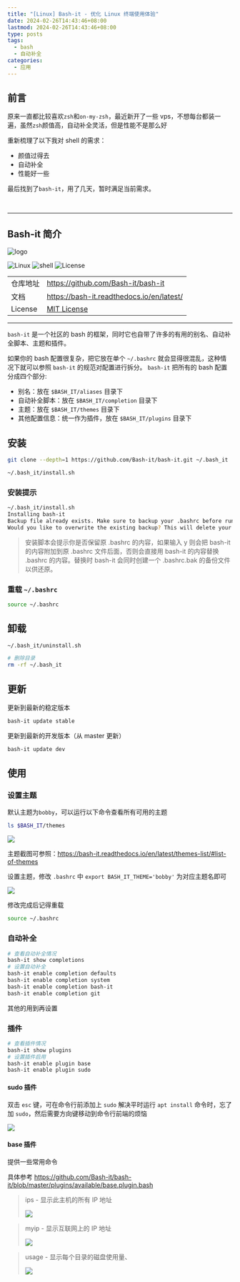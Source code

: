 ```yaml
---
title: "[Linux] Bash-it - 优化 Linux 终端使用体验"
date: 2024-02-26T14:43:46+08:00
lastmod: 2024-02-26T14:43:46+08:00
type: posts
tags:
  - bash
  - 自动补全
categories:
  - 应用
---
```


## 前言

原来一直都比较喜欢`zsh`和`on-my-zsh`，最近新开了一些 vps，不想每台都装一遍，虽然`zsh`颜值高，自动补全灵活，但是性能不是那么好

重新梳理了以下我对 shell 的需求：

- 颜值过得去
- 自动补全
- 性能好一些

最后找到了`bash-it`，用了几天，暂时满足当前需求。

</br>

---

## Bash-it 简介

![logo][logo-img]

![Linux][linux-img]
![shell][shell-img]
![License][license-img]

|          |                                             |
| -------- | ------------------------------------------- |
| 仓库地址 | <https://github.com/Bash-it/bash-it>        |
| 文档     | <https://bash-it.readthedocs.io/en/latest/> |
| License  | [MIT License][license-url]                  |

[logo-img]: https://github.com/Bash-it/media/raw/master/media/Bash-it.png
[linux-img]: https://img.shields.io/badge/Linux-black?logo=linux&logoColor=FCC624
[shell-img]: https://img.shields.io/badge/Shell-Bash-blue
[license-img]: https://img.shields.io/github/license/Bash-it/bash-it
[license-url]: https://github.com/Bash-it/bash-it/blob/master/LICENSE

---

`bash-it` 是一个社区的 bash 的框架，同时它也自带了许多的有用的别名、自动补全脚本、主题和插件。

如果你的 bash 配置很复杂，把它放在单个 `~/.bashrc` 就会显得很混乱，这种情况下就可以参照 `bash-it` 的规范对配置进行拆分。 `bash-it` 把所有的 bash 配置分成四个部分:

- 别名：放在 `$BASH_IT/aliases` 目录下
- 自动补全脚本：放在 `$BASH_IT/completion` 目录下
- 主题：放在 `$BASH_IT/themes` 目录下
- 其他配置信息：统一作为插件，放在 `$BASH_IT/plugins` 目录下

## 安装

```bash
git clone --depth=1 https://github.com/Bash-it/bash-it.git ~/.bash_it

~/.bash_it/install.sh
```

### 安装提示

```bash
~/.bash_it/install.sh
Installing bash-it
Backup file already exists. Make sure to backup your .bashrc before running this installation.
Would you like to overwrite the existing backup? This will delete your existing backup file (/root/.bashrc.bak) [y/N]
```

> 安装脚本会提示你是否保留原 .bashrc 的内容，如果输入 y 则会把 bash-it 的内容附加到原 .bashrc 文件后面，否则会直接用 bash-it 的内容替换 .bashrc 的内容。替换时 bash-it 会同时创建一个 .bashrc.bak 的备份文件以供还原。

### 重载 `~/.bashrc`

```bash
source ~/.bashrc
```

## 卸载

```bash
~/.bash_it/uninstall.sh

# 删除目录
rm -rf ~/.bash_it
```

## 更新

更新到最新的稳定版本

```bash
bash-it update stable
```

更新到最新的开发版本（从 master 更新）

```bash
bash-it update dev
```

## 使用

### 设置主题

默认主题为`bobby`，可以运行以下命令查看所有可用的主题

```bash
ls $BASH_IT/themes
```

![](./bash-it-01.png)

主题截图可参照：<https://bash-it.readthedocs.io/en/latest/themes-list/#list-of-themes>

设置主题，修改 `.bashrc` 中 `export BASH_IT_THEME='bobby'` 为对应主题名即可

![](./bash-it-02.png)

修改完成后记得重载

```bash
source ~/.bashrc
```

### 自动补全

```bash
# 查看自动补全情况
bash-it show completions
# 设置自动补全
bash-it enable completion defaults
bash-it enable completion system
bash-it enable completion bash-it
bash-it enable completion git
```

其他的用到再设置

### 插件

```bash
# 查看插件情况
bash-it show plugins
# 设置插件启用
bash-it enable plugin base
bash-it enable plugin sudo
```

#### sudo 插件

双击 `esc` 键，可在命令行前添加上 `sudo`
解决平时运行 `apt install` 命令时，忘了加 `sudo`，然后需要方向键移动到命令行前端的烦恼

![](bash-it-03.gif)

#### base 插件

提供一些常用命令

具体参考 <https://github.com/Bash-it/bash-it/blob/master/plugins/available/base.plugin.bash>

> ips - 显示此主机的所有 IP 地址
>
> ![](./bash-it-04.png)

> myip - 显示互联网上的 IP 地址
>
> ![](./bash-it-05.png)

> usage - 显示每个目录的磁盘使用量、
>
> ![](./bash-it-06.png)
